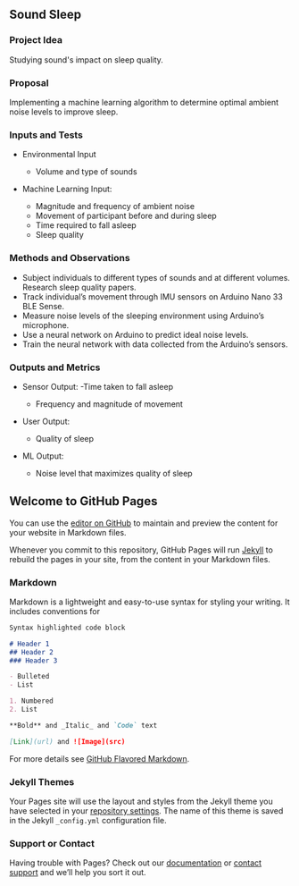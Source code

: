 ## Sound Sleep


### Project Idea

Studying sound's impact on sleep quality.


### Proposal

Implementing a machine learning algorithm to determine optimal ambient noise levels to improve sleep.


### Inputs and Tests

- Environmental Input
  - Volume and type of sounds
  
- Machine Learning Input: 
  - Magnitude and frequency of ambient noise
  - Movement of participant before and during sleep 
  - Time required to fall asleep
  - Sleep quality


### Methods and Observations

- Subject individuals to different types of sounds and at different volumes. Research sleep quality papers.  
- Track individual’s movement through IMU sensors on Arduino Nano 33 BLE Sense.  
- Measure noise levels of the sleeping environment using Arduino’s microphone.  
- Use a neural network on Arduino to predict ideal noise levels.  
- Train the neural network with data collected from the Arduino’s sensors.


### Outputs and Metrics

- Sensor Output: 
  -Time taken to fall asleep 
  - Frequency and magnitude of movement
  
- User Output: 
  - Quality of sleep
  
- ML Output:
  - Noise level that maximizes quality of sleep


## Welcome to GitHub Pages

You can use the [editor on GitHub](https://github.com/grant76/grant76.github.io/edit/main/index.md) to maintain and preview the content for your website in Markdown files.

Whenever you commit to this repository, GitHub Pages will run [Jekyll](https://jekyllrb.com/) to rebuild the pages in your site, from the content in your Markdown files.

### Markdown

Markdown is a lightweight and easy-to-use syntax for styling your writing. It includes conventions for

```markdown
Syntax highlighted code block

# Header 1
## Header 2
### Header 3

- Bulleted
- List

1. Numbered
2. List

**Bold** and _Italic_ and `Code` text

[Link](url) and ![Image](src)
```

For more details see [GitHub Flavored Markdown](https://guides.github.com/features/mastering-markdown/).

### Jekyll Themes

Your Pages site will use the layout and styles from the Jekyll theme you have selected in your [repository settings](https://github.com/grant76/grant76.github.io/settings). The name of this theme is saved in the Jekyll `_config.yml` configuration file.

### Support or Contact

Having trouble with Pages? Check out our [documentation](https://docs.github.com/categories/github-pages-basics/) or [contact support](https://github.com/contact) and we’ll help you sort it out.

